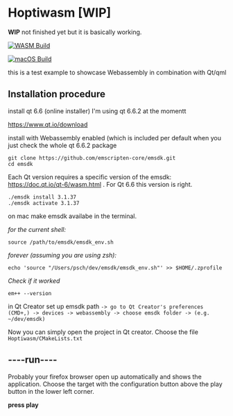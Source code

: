 # Hoptiwasm [WIP]

**WIP** not finished yet but it is basically working.

[![WASM Build](https://github.com/hoptimizer-dev/hoptimizer/actions/workflows/build-wasm.yaml/badge.svg)](https://github.com/hoptimizer-dev/hoptimizer/actions/workflows/build-wasm.yaml)

[![macOS Build](https://github.com/hoptimizer-dev/hoptimizer/actions/workflows/build-macos.yaml/badge.svg?branch=main)](https://github.com/hoptimizer-dev/hoptimizer/actions/workflows/build-macos.yaml)

this is a test example to showcase Webassembly in combination with Qt/qml

## Installation procedure

install qt 6.6
(online installer)
I'm using qt 6.6.2 at the momentt

https://www.qt.io/download


install with Webassembly enabled (which is included per default when you just check the whole qt 6.6.2 package

```
git clone https://github.com/emscripten-core/emsdk.git
cd emsdk
```
Each Qt version requires a specific version of the emsdk: https://doc.qt.io/qt-6/wasm.html . For Qt 6.6 this version is right. 
```
./emsdk install 3.1.37
./emsdk activate 3.1.37
```
on mac make emsdk availabe in the terminal.

*for the current shell:*

`source /path/to/emsdk/emsdk_env.sh`

*forever (assuming you are using zsh):*

```echo 'source "/Users/psch/dev/emsdk/emsdk_env.sh"' >> $HOME/.zprofile```

*Check if it worked*

`em++ --version`

in Qt Creator set up emsdk path
`-> go to Qt Creator's preferences (CMD+,) -> devices -> webassembly -> choose emsdk folder -> (e.g. ~/dev/emsdk)`

Now you can simply open the project in Qt creator. Choose the file `Hoptiwasm/CMakeLists.txt`

## **----run----**

Probably your firefox browser open up automatically and shows the application. Choose the target with the configuration button above the play button in the lower left corner. 

**press play**
